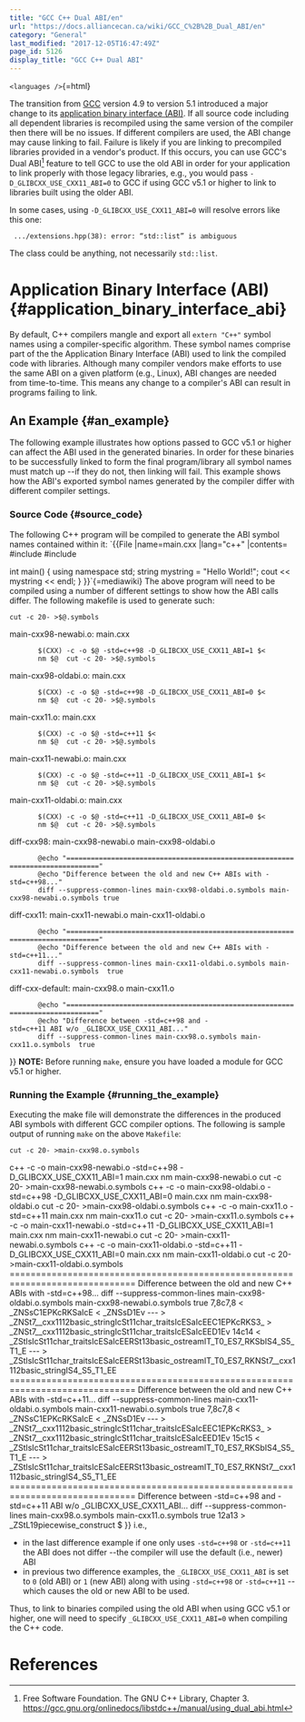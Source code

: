 ```yaml
---
title: "GCC C++ Dual ABI/en"
url: "https://docs.alliancecan.ca/wiki/GCC_C%2B%2B_Dual_ABI/en"
category: "General"
last_modified: "2017-12-05T16:47:49Z"
page_id: 5126
display_title: "GCC C++ Dual ABI"
---
```


`<languages />`{=html}

The transition from [GCC](https://gcc.gnu.org/) version 4.9 to version 5.1 introduced a major change to its [application binary interface (ABI)](https://en.wikipedia.org/wiki/Application_binary_interface). If all source code including all dependent libraries is recompiled using the same version of the compiler then there will be no issues. If different compilers are used, the ABI change may cause linking to fail. Failure is likely if you are linking to precompiled libraries provided in a vendor\'s product. If this occurs, you can use GCC\'s Dual ABI[^1] feature to tell GCC to use the old ABI in order for your application to link properly with those legacy libraries, e.g., you would pass `-D_GLIBCXX_USE_CXX11_ABI=0` to GCC if using GCC v5.1 or higher to link to libraries built using the older ABI.

In some cases, using `-D_GLIBCXX_USE_CXX11_ABI=0` will resolve errors like this one:

` .../extensions.hpp(38): error: “std::list” is ambiguous`

The class could be anything, not necessarily `std::list`.

# Application Binary Interface (ABI) {#application_binary_interface_abi}

By default, C++ compilers mangle and export all `extern "C++"` symbol names using a compiler-specific algorithm. These symbol names comprise part of the the Application Binary Interface (ABI) used to link the compiled code with libraries. Although many compiler vendors make efforts to use the same ABI on a given platform (e.g., Linux), ABI changes are needed from time-to-time. This means any change to a compiler\'s ABI can result in programs failing to link.

## An Example {#an_example}

The following example illustrates how options passed to GCC v5.1 or higher can affect the ABI used in the generated binaries. In order for these binaries to be successfully linked to form the final program/library all symbol names must match up \--if they do not, then linking will fail. This example shows how the ABI\'s exported symbol names generated by the compiler differ with different compiler settings.

### Source Code {#source_code}

The following C++ program will be compiled to generate the ABI symbol names contained within it: `{{File
  |name=main.cxx
  |lang="c++"
  |contents=
#include <iostream>
#include <string>

int main()
{
  using namespace std;
  string mystring = "Hello World!";
  cout << mystring << endl;
}
}}`{=mediawiki} The above program will need to be compiled using a number of different settings to show how the ABI calls differ. The following makefile is used to generate such:

`cut -c 20- >$@.symbols`

main-cxx98-newabi.o: main.cxx

`       $(CXX) -c -o $@ -std=c++98 -D_GLIBCXX_USE_CXX11_ABI=1 $<`\
`       nm $@  cut -c 20- >$@.symbols`

main-cxx98-oldabi.o: main.cxx

`       $(CXX) -c -o $@ -std=c++98 -D_GLIBCXX_USE_CXX11_ABI=0 $<`\
`       nm $@  cut -c 20- >$@.symbols`

main-cxx11.o: main.cxx

`       $(CXX) -c -o $@ -std=c++11 $<`\
`       nm $@  cut -c 20- >$@.symbols`

main-cxx11-newabi.o: main.cxx

`       $(CXX) -c -o $@ -std=c++11 -D_GLIBCXX_USE_CXX11_ABI=1 $<`\
`       nm $@  cut -c 20- >$@.symbols`

main-cxx11-oldabi.o: main.cxx

`       $(CXX) -c -o $@ -std=c++11 -D_GLIBCXX_USE_CXX11_ABI=0 $<`\
`       nm $@  cut -c 20- >$@.symbols`

diff-cxx98: main-cxx98-newabi.o main-cxx98-oldabi.o

`       @echo "=============================================================================="`\
`       @echo "Difference between the old and new C++ ABIs with -std=c++98..."`\
`       diff --suppress-common-lines main-cxx98-oldabi.o.symbols main-cxx98-newabi.o.symbols true`

diff-cxx11: main-cxx11-newabi.o main-cxx11-oldabi.o

`       @echo "=============================================================================="`\
`       @echo "Difference between the old and new C++ ABIs with -std=c++11..."`\
`       diff --suppress-common-lines main-cxx11-oldabi.o.symbols main-cxx11-newabi.o.symbols  true`

diff-cxx-default: main-cxx98.o main-cxx11.o

`       @echo "=============================================================================="`\
`       @echo "Difference between -std=c++98 and -std=c++11 ABI w/o _GLIBCXX_USE_CXX11_ABI..."`\
`       diff --suppress-common-lines main-cxx98.o.symbols main-cxx11.o.symbols  true`

}} **NOTE:** Before running `make`, ensure you have loaded a module for GCC v5.1 or higher.

### Running the Example {#running_the_example}

Executing the make file will demonstrate the differences in the produced ABI symbols with different GCC compiler options. The following is sample output of running `make` on the above `Makefile`:

`cut -c 20- >main-cxx98.o.symbols`

c++ -c -o main-cxx98-newabi.o -std=c++98 -D_GLIBCXX_USE_CXX11_ABI=1 main.cxx nm main-cxx98-newabi.o cut -c 20- \>main-cxx98-newabi.o.symbols c++ -c -o main-cxx98-oldabi.o -std=c++98 -D_GLIBCXX_USE_CXX11_ABI=0 main.cxx nm main-cxx98-oldabi.o cut -c 20- \>main-cxx98-oldabi.o.symbols c++ -c -o main-cxx11.o -std=c++11 main.cxx nm main-cxx11.o cut -c 20- \>main-cxx11.o.symbols c++ -c -o main-cxx11-newabi.o -std=c++11 -D_GLIBCXX_USE_CXX11_ABI=1 main.cxx nm main-cxx11-newabi.o cut -c 20- \>main-cxx11-newabi.o.symbols c++ -c -o main-cxx11-oldabi.o -std=c++11 -D_GLIBCXX_USE_CXX11_ABI=0 main.cxx nm main-cxx11-oldabi.o cut -c 20- \>main-cxx11-oldabi.o.symbols ============================================================================== Difference between the old and new C++ ABIs with -std=c++98\... diff \--suppress-common-lines main-cxx98-oldabi.o.symbols main-cxx98-newabi.o.symbols true 7,8c7,8 \< \_ZNSsC1EPKcRKSaIcE \< \_ZNSsD1Ev \-\-- \> \_ZNSt7\_\_cxx1112basic_stringIcSt11char_traitsIcESaIcEEC1EPKcRKS3\_ \> \_ZNSt7\_\_cxx1112basic_stringIcSt11char_traitsIcESaIcEED1Ev 14c14 \< \_ZStlsIcSt11char_traitsIcESaIcEERSt13basic_ostreamIT_T0_ES7_RKSbIS4_S5_T1_E \-\-- \> \_ZStlsIcSt11char_traitsIcESaIcEERSt13basic_ostreamIT_T0_ES7_RKNSt7\_\_cxx1112basic_stringIS4_S5_T1_EE ============================================================================== Difference between the old and new C++ ABIs with -std=c++11\... diff \--suppress-common-lines main-cxx11-oldabi.o.symbols main-cxx11-newabi.o.symbols true 7,8c7,8 \< \_ZNSsC1EPKcRKSaIcE \< \_ZNSsD1Ev \-\-- \> \_ZNSt7\_\_cxx1112basic_stringIcSt11char_traitsIcESaIcEEC1EPKcRKS3\_ \> \_ZNSt7\_\_cxx1112basic_stringIcSt11char_traitsIcESaIcEED1Ev 15c15 \< \_ZStlsIcSt11char_traitsIcESaIcEERSt13basic_ostreamIT_T0_ES7_RKSbIS4_S5_T1_E \-\-- \> \_ZStlsIcSt11char_traitsIcESaIcEERSt13basic_ostreamIT_T0_ES7_RKNSt7\_\_cxx1112basic_stringIS4_S5_T1_EE ============================================================================== Difference between -std=c++98 and -std=c++11 ABI w/o \_GLIBCXX_USE_CXX11_ABI\... diff \--suppress-common-lines main-cxx98.o.symbols main-cxx11.o.symbols true 12a13 \> \_ZStL19piecewise_construct \$ }} i.e.,

- in the last difference example if one only uses `-std=c++98` or `-std=c++11` the ABI does not differ \--the compiler will use the default (i.e., newer) ABI
- in previous two difference examples, the `_GLIBCXX_USE_CXX11_ABI` is set to `0` (old ABI) or `1` (new ABI) along with using `-std=c++98` or `-std=c++11` \--which causes the old or new ABI to be used.

Thus, to link to binaries compiled using the old ABI when using GCC v5.1 or higher, one will need to specify `_GLIBCXX_USE_CXX11_ABI=0` when compiling the C++ code.

# References

<references/>

[^1]: Free Software Foundation. The GNU C++ Library, Chapter 3. <https://gcc.gnu.org/onlinedocs/libstdc++/manual/using_dual_abi.html>
